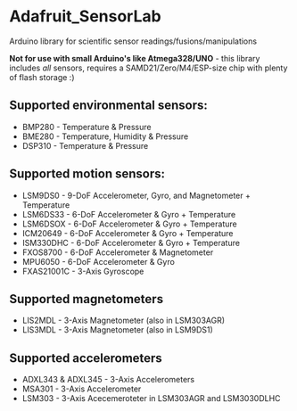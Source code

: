 # Adafruit_SensorLab
Arduino library for scientific sensor readings/fusions/manipulations

**Not for use with small Arduino's like Atmega328/UNO** - this library
includes *all* sensors, requires a SAMD21/Zero/M4/ESP-size chip with
plenty of flash storage :)


## Supported environmental sensors:
  * BMP280 - Temperature & Pressure
  * BME280 - Temperature, Humidity & Pressure
  * DSP310 - Temperature & Pressure

## Supported motion sensors:
  * LSM9DS0 - 9-DoF Accelerometer, Gyro, and Magnetometer + Temperature
  * LSM6DS33 - 6-DoF Accelerometer & Gyro + Temperature
  * LSM6DSOX - 6-DoF Accelerometer & Gyro + Temperature
  * ICM20649 - 6-DoF Accelerometer & Gyro + Temperature
  * ISM330DHC - 6-DoF Accelerometer & Gyro + Temperature
  * FXOS8700 - 6-DoF Accelerometer & Magnetometer
  * MPU6050 - 6-DoF Accelerometer & Gyro
  * FXAS21001C - 3-Axis Gyroscope

## Supported magnetometers
  * LIS2MDL - 3-Axis Magnetometer (also in LSM303AGR)
  * LIS3MDL - 3-Axis Magnetometer (also in LSM9DS1)

## Supported accelerometers
  * ADXL343 & ADXL345 - 3-Axis Accelerometers
  * MSA301 - 3-Axis Accelerometer
  * LSM303 - 3-Axis Acecemeroteter in LSM303AGR and LSM3030DLHC
